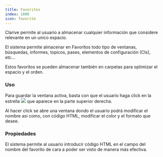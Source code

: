 ```yaml
---
title: Favoritos
index: 1000
icon: favorite
---
```


Clarive permite al usuario a almacenar cualquier información que considere relevante
en un unico espacio.

El sistema permite almacenar en Favoritos todo tipo de ventanas, búsquedas, informes,
topicos, pases, elementos de configuración (CIs), etc...

Estos favoritos se pueden almacenar también en carpetas para optimizar el espacio y el orden.

### Uso

Para guardar la ventana activa, basta con que el usuario haga click en la estrella
<img src="/static/images/icons/favorite_grey.svg" /> que aparece en la parte superior derecha.

Al hacer click se abre una ventana dondo el usuario podrá modificar el nombre asi como,
con código HTML, modificar el color y el formato que desee.

### Propiedades

El sistema permite al usuario introducir código HTML en el campo del nombre del
favorito de cara a poder ser visto de manera más efectiva.